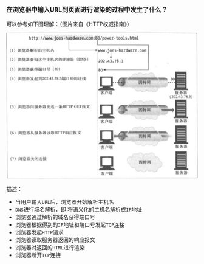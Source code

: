 ### 在浏览器中输入URL到页面进行渲染的过程中发生了什么？

可以参考如下图理解：（图片来自《HTTP权威指南》）

![](./images/2862899185-5c0d0bf5b5a52.png)

描述：

- 当用户输入`URL`后，浏览器开始解析主机名
- `DNS`进行域名解析，即 将语义化的主机名解析成`IP`地址
- 浏览器通过解析的域名获得端口号
- 浏览器根据得到的`IP`地址和端口号发起`TCP`连接
- 浏览器发起`HTTP`请求
- 浏览器读取服务器返回的响应报文
- 浏览器对返回的`HTML`进行渲染
- 浏览器断开`TCP`连接

